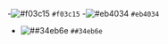 -![#f03c15](https://via.placeholder.com/15/f03c15/000000?text=+) `#f03c15`
-![#eb4034](https://via.placeholder.com/15/eb4034/000000?text=+) `#eb4034`
- ![##34eb6e](https://via.placeholder.com/15/34eb6e/000000?text=+) `##34eb6e`